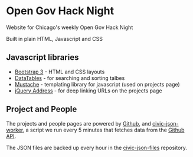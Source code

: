 # Open Gov Hack Night

Website for Chicago's weekly Open Gov Hack Night

Built in plain HTML, Javascript and CSS

## Javascript libraries

* [Bootstrap 3](getbootstrap.com) - HTML and CSS layouts
* [DataTables](datatables.net) - for searching and sorting talbes
* [Mustache](github.com/janl/mustache.js) - templating library for javascript (used on projects page)
* [jQuery Address](github.com/asual/jquery-address) - for deep linking URLs on the projects page

## Project and People

The projects and people pages are powered by [Github](https://github.com/), and [civic-json-worker](https://github.com/open-city/civic-json-worker), 
a script we run every 5 minutes that fetches data from the [Github API](http://developer.github.com/). 

The JSON files are backed up every hour in the [civic-json-files](https://github.com/open-city/civic-json-files) repository.
